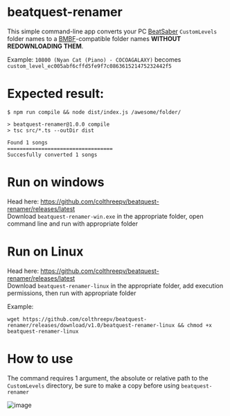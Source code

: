 beatquest-renamer
==================

This simple command-line app converts your PC [BeatSaber](beatsaber) `CustomLevels`
folder names to a [BMBF](BMBF)-compatible folder names **WITHOUT REDOWNLOADING THEM**.

Example:
`10800 (Nyan Cat (Piano) - COCOAGALAXY)` becomes `custom_level_ec005abf6cffd5fe9f7c086361521475232442f5`

[beatsaber]: https://www.beatsaber.com/
[BMBF]: https://bmbf.dev/stable

# Expected result:

```
$ npm run compile && node dist/index.js /awesome/folder/

> beatquest-renamer@1.0.0 compile
> tsc src/*.ts --outDir dist

Found 1 songs
==================================
Succesfully converted 1 songs
```

# Run on windows
Head here: https://github.com/colthreepv/beatquest-renamer/releases/latest  
Download `beatquest-renamer-win.exe` in the appropriate folder, open command line and run with appropriate folder

# Run on Linux
Head here: https://github.com/colthreepv/beatquest-renamer/releases/latest  
Download `beatquest-renamer-linux` in the appropriate folder, add execution permissions, then run with appropriate folder

Example:
```shell
wget https://github.com/colthreepv/beatquest-renamer/releases/download/v1.0/beatquest-renamer-linux && chmod +x beatquest-renamer-linux
```

# How to use

The command requires 1 argument, the absolute or relative path to the `CustomLevels` directory,
be sure to make a copy before using `beatquest-renamer`

![image](https://user-images.githubusercontent.com/2657230/107893584-4a41c300-6f2c-11eb-9d8d-5d51bb28ba77.png)
